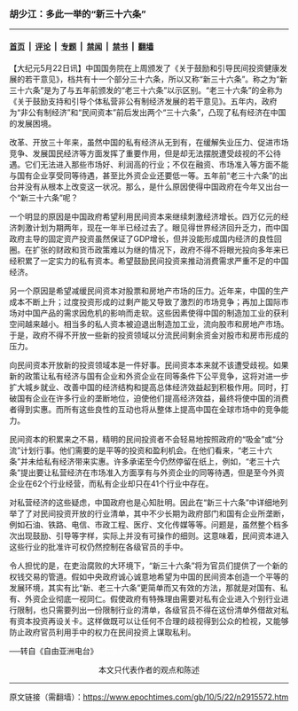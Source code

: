 ### 胡少江：多此一举的“新三十六条”

---

#### [首页](../../../..?n2915572) &nbsp;|&nbsp; [评论](../../../../../epoch-comment?n2915572) &nbsp;|&nbsp; [专题](../../../../../epoch-special?n2915572) &nbsp;|&nbsp; [禁闻](../../../../../epoch-news?n2915572) &nbsp;|&nbsp; [禁书](../../../../../books?n2915572) &nbsp;|&nbsp; [翻墙](https://github.com/gfw-breaker/nogfw/blob/master/README.md?n2915572)


<div class="post_content" id="artbody" itemprop="articleBody">
 <!-- article content begin -->
 <p>
  【大纪元5月22日讯】中国国务院在上周颁发了《关于鼓励和引导民间投资健康发展的若干意见》，档共有十一个部分三十六条，所以又称“新三十六条”。称之为“新三十六条”是为了与五年前颁发的“老三十六条”以示区别。“老三十六条”的全称为《关于鼓励支持和引导个体私营非公有制经济发展的若干意见》。五年内，政府为“非公有制经济”和“民间资本”前后发出两个“三十六条”，凸现了私有经济在中国的发展困境。
 </p>
 <p>
  改革、开放三十年来，虽然中国的私有经济从无到有，在缓解失业压力、促进市场竞争、发展国民经济等方面发挥了重要作用，但是却无法摆脱遭受歧视的不公待遇。它们无法进入那些市场好、利润高的行业；不仅在融资、市场准入等方面不能与国有企业享受同等待遇，甚至比外资企业还要低一等。五年前“老三十六条”的出台并没有从根本上改变这一状况。那么，是什么原因使得中国政府在今年又出台一个“新三十六条”呢？
 </p>
 <p>
  一个明显的原因是中国政府希望利用民间资本来继续刺激经济增长。四万亿元的经济刺激计划为期两年，现在一年半已经过去了。眼见得世界经济回升乏力，而中国政府主导的固定资产投资虽然保证了GDP增长，但并没能形成国内经济的良性回圈。在扩张的财政和货币政策难以为继的情况下，政府不得不将眼光投向多年来已经积累了一定实力的私有资本。希望鼓励民间投资来推动消费需求严重不足的中国经济。
 </p>
 <p>
  另一个原因是希望减缓民间资本对股票和房地产市场的压力。近年来，中国的生产成本不断上升；过度投资形成的过剩产能又导致了激烈的市场竞争；再加上国际市场对中国产品的需求因危机的影响而走软。这些因素使得中国的制造加工业的获利空间越来越小。相当多的私人资本被迫退出制造加工业，流向股市和房地产市场。于是，政府不得不开放一些新的投资领域以分流民间剩余资金对股市和房市形成的压力。
 </p>
 <p>
  向民间资本开放新的投资领域本是一件好事。民间资本本来就不该遭受歧视。如果新的政策让私有经济与国有企业和外资企业在同等条件下公平竞争，这将对进一步扩大城乡就业、改善中国的经济结构和提高总体经济效益起到积极作用。同时，打破国有企业在许多行业的垄断地位，迫使他们提高经济效益，最终将使中国的消费者得到实惠。而所有这些良性的互动也将从整体上提高中国在全球市场中的竞争能力。
 </p>
 <p>
  民间资本的积累来之不易，精明的民间投资者不会轻易地按照政府的“吸金”或“分流”计划行事。他们需要的是平等的投资和盈利机会。在他们看来，“老三十六条”并未给私有经济带来实惠。许多承诺至今仍然停留在纸上，例如，“老三十六条”提出要让私营经济在市场准入方面享有与外资企业的同等待遇，但是至今外资企业在62个行业经营，而私有企业却只在41个行业中存在。
 </p>
 <p>
  对私营经济的这些疑虑，中国政府也是心知肚明。因此在“新三十六条”中详细地列举了了对民间投资开放的行业清单，其中不少长期为政府部门和国有企业所垄断，例如石油、铁路、电信、市政工程、医疗、文化传媒等等。问题是，虽然整个档多次出现鼓励、引导等字样，实际上并没有可操作的细则。这意味着，民间资本进入这些行业的批准许可权仍然控制在各级官员的手中。
 </p>
 <p>
  令人担忧的是，在吏治腐败的大环境下，“新三十六条”将为官员们提供了一个新的权钱交易的管道。假如中央政府诚心诚意地希望为中国的民间资本创造一个平等的发展环境，其实有比“新、老三十六条”更简单而又有效的方法，那就是对国有、私有、外资企业彻底一视同仁。假使政府有特殊理由需要对私有企业进入个别行业进行限制，也只需要列出一份限制行业的清单，各级官员不得在这份清单外借故对私有资本投资再设关卡。这样做既可以让任何不合理的歧视得到公众的检视，又能够防止政府官员利用手中的权力在民间投资上谋取私利。
 </p>
 <p>
  ──转自《自由亚洲电台》
  <font color="#ffffff">
   (http://www.dajiyuan.com)
  </font>
  <br/>
  <center>
   <font class="GY13">
    本文只代表作者的观点和陈述
   </font>
  </center>
 </p>
 <!-- article content end -->
 <div id="below_article_ad">
 </div>
</div>


---

原文链接（需翻墙）：https://www.epochtimes.com/gb/10/5/22/n2915572.htm